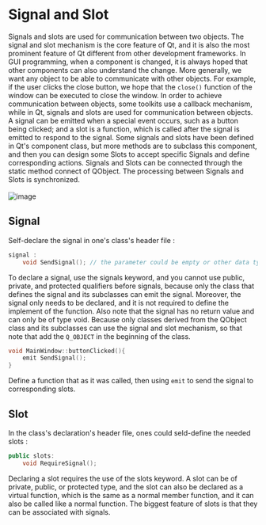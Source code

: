 # Signal and Slot
Signals and slots are used for communication between two objects. The signal and slot mechanism is the core feature of Qt, and it is also the most prominent feature of Qt different from other development frameworks. In GUI programming, when a component is changed, it is always hoped that other components can also understand the change. More generally, we want any object to be able to communicate with other objects. For example, if the user clicks the close button, we hope that the `close()` function of the window can be executed to close the window. In order to achieve communication between objects, some toolkits use a callback mechanism, while in Qt, signals and slots are used for communication between objects. A signal can be emitted when a special event occurs, such as a button being clicked; and a slot is a function, which is called after the signal is emitted to respond to the signal. Some signals and slots have been defined in Qt's component class, but more methods are to subclass this component, and then you can design some Slots to accept specific Signals and define corresponding actions. Signals and Slots can be connected through the static method connect of QObject. The processing between Signals and Slots is synchronized. <br/><br/>
![image](https://raw.githubusercontent.com/KoKoLates/Qt-learning/main/note/images/SignalAndSlot.PNG)

## Signal
Self-declare the signal in one's class's header file :
```cpp
signal :
    void SendSignal(); // the parameter could be empty or other data type
```
To declare a signal, use the signals keyword, and you cannot use public, private, and protected qualifiers before signals, because only the class that defines the signal and its subclasses can emit the signal. Moreover, the signal only needs to be declared, and it is not required to define the implement of the function. Also note that the signal has no return value and can only be of type void. Because only classes derived from the QObject class and its subclasses can use the signal and slot mechanism, so that note that add the `Q_OBJECT` in the beginning of the class.
```cpp
void MainWindow::buttonClicked(){
    emit SendSignal();
}
```
Define a function that as it was called, then using `emit` to send the signal to corresponding slots.



## Slot
In the class's declaration's header file, ones could seld-define the needed slots :
```cpp
public slots:
    void RequireSignal();
```
Declaring a slot requires the use of the slots keyword. A slot can be of private, public, or protected type, and the slot can also be declared as a virtual function, which is the same as a normal member function, and it can also be called like a normal function. The biggest feature of slots is that they can be associated with signals.
